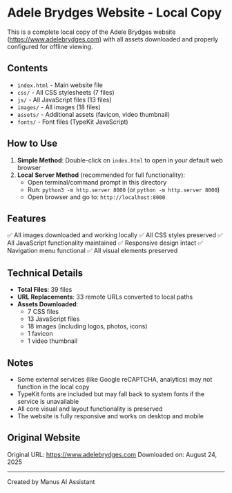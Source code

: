 # Adele Brydges Website - Local Copy

This is a complete local copy of the Adele Brydges website (https://www.adelebrydges.com) with all assets downloaded and properly configured for offline viewing.

## Contents

- `index.html` - Main website file
- `css/` - All CSS stylesheets (7 files)
- `js/` - All JavaScript files (13 files)
- `images/` - All images (18 files)
- `assets/` - Additional assets (favicon, video thumbnail)
- `fonts/` - Font files (TypeKit JavaScript)

## How to Use

1. **Simple Method**: Double-click on `index.html` to open in your default web browser
2. **Local Server Method** (recommended for full functionality):
   - Open terminal/command prompt in this directory
   - Run: `python3 -m http.server 8000` (or `python -m http.server 8000`)
   - Open browser and go to: `http://localhost:8000`

## Features

✅ All images downloaded and working locally
✅ All CSS styles preserved
✅ All JavaScript functionality maintained
✅ Responsive design intact
✅ Navigation menu functional
✅ All visual elements preserved

## Technical Details

- **Total Files**: 39 files
- **URL Replacements**: 33 remote URLs converted to local paths
- **Assets Downloaded**: 
  - 7 CSS files
  - 13 JavaScript files
  - 18 images (including logos, photos, icons)
  - 1 favicon
  - 1 video thumbnail

## Notes

- Some external services (like Google reCAPTCHA, analytics) may not function in the local copy
- TypeKit fonts are included but may fall back to system fonts if the service is unavailable
- All core visual and layout functionality is preserved
- The website is fully responsive and works on desktop and mobile

## Original Website

Original URL: https://www.adelebrydges.com
Downloaded on: August 24, 2025

---

Created by Manus AI Assistant

